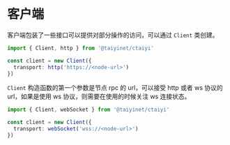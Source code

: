 # 客户端

客户端包装了一些接口可以提供对部分操作的访问，可以通过 `Client` 类创建。

```ts twoslash
import { Client, http } from '@taiyinet/ctaiyi'

const client = new Client({
  transport: http('https://<node-url>')
})
```

`Client` 构造函数的第一个参数是节点 rpc 的 url，可以接受 http 或者 ws 协议的 url，如果是使用 ws 协议，则需要在使用的时候关注 ws 连接状态。

```ts twoslash
import { Client, webSocket } from '@taiyinet/ctaiyi'

const client = new Client({
  transport: webSocket('wss://<node-url>')
})
```
